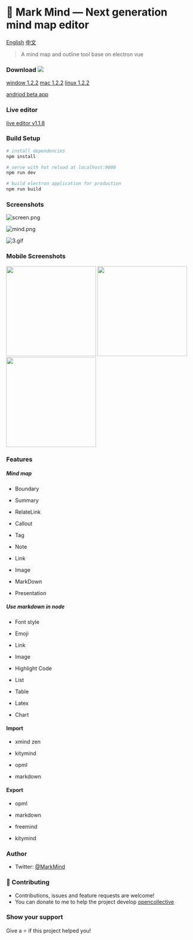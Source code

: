 # :wave: Mark Mind  — Next generation mind map editor

[English](https://github.com/MarkMindLtd/Mark-Mind) [中文](https://github.com/MarkMindLtd/Mark-Mind/blob/main/README%20-%20zh.md)



> A mind map and outline tool base on electron vue

### Download ![](https://img.shields.io/github/downloads/MarkMindLtd/Mark-Mind/total)

[window 1.2.2](https://github.com/MarkMindLtd/Mark-Mind/releases/download/v1.2.2/Mark.Mind.Setup.1.2.2.exe)
[mac 1.2.2](https://github.com/MarkMindLtd/Mark-Mind/releases/download/v1.2.2/Mark.Mind-1.2.2.dmg)
[linux 1.2.2](https://github.com/MarkMindLtd/Mark-Mind/releases/download/v1.2.2/Mark.Mind-1.2.2.AppImage)

[andriod beta app ](https://github.com/MarkMindLtd/Mark-Mind/releases/download/v1.1.9/markmind.andriod.apk)

### Live editor

[live editor v1.1.8](https://www.markmind.org)

### Build Setup

```bash
# install dependencies
npm install

# serve with hot reload at localhost:9080
npm run dev

# build electron application for production
npm run build
```

### Screenshots

![screen.png](https://i.loli.net/2020/11/19/2EXh9HCOodcQN5G.png)

![mind.png](https://i.loli.net/2020/11/20/P6SQ24gJ5jXHfpi.png)

![3.gif](https://i.loli.net/2020/11/22/1zEPFiguDobOI7X.gif)


### Mobile Screenshots

<div>
  <img width="240px" src="https://user-images.githubusercontent.com/18719494/106353147-6b4ac700-6323-11eb-8fe7-5f5020b7bfa6.jpg"/>
  <img width="240px" src="https://user-images.githubusercontent.com/18719494/106353172-8ddce000-6323-11eb-95ca-b9e9c65a2700.jpg"/>
  <img width="240px" src="https://user-images.githubusercontent.com/18719494/106353177-99300b80-6323-11eb-8a1c-0a731c604e02.jpg"/>
</div>

### Features

##### Mind map

- Boundary

- Summary

- RelateLink

- Callout

- Tag

- Note

- Link

- Image

- MarkDown

- Presentation

##### Use markdown in node

- Font style

- Emoji

- Link

- Image

- Highlight Code

- List

- Table

- Latex

- Chart

#### Import

- xmind zen

- kitymind

- opml

- markdown

#### Export

- opml

- markdown

- freemind

- kitymind

### Author

- Twitter: [@MarkMind](https://twitter.com/MarkMind9)

### 🤝 Contributing

- Contributions, issues and feature requests are welcome!
- You can donate to me to help the project develop [opencollective](https://opencollective.com/markmindltd)

### Show your support

Give a ⭐️ if this project helped you!
